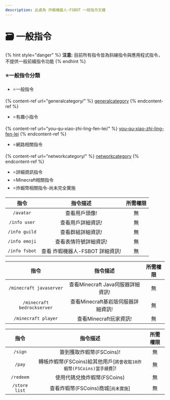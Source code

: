 ```yaml
---
description: 此處為 炸蝦機器人-FSBOT 一般指令文檔
---
```


# 🗃 一般指令

{% hint style="danger" %}
**注意:** 目前所有指令皆為斜線指令與應用程式指令，不提供一般前綴指令功能
{% endhint %}

### :star:一般指令分類

* :star:一般指令

{% content-ref url="generalcategory/" %}
[generalcategory](generalcategory/)
{% endcontent-ref %}

* :star:有趣小指令

{% content-ref url="you-qu-xiao-zhi-ling-fen-lei/" %}
[you-qu-xiao-zhi-ling-fen-lei](you-qu-xiao-zhi-ling-fen-lei/)
{% endcontent-ref %}

* :star:網路相關指令

{% content-ref url="networkcategory/" %}
[networkcategory](networkcategory/)
{% endcontent-ref %}

* :star:詳細資訊指令
* :star:Minecraft相關指令
* :star:炸蝦幣相關指令-尚未完全實施

|       指令      |         指令描述         | 所需權限 |
| :-----------: | :------------------: | :--: |
|   `/avatar`   |        查看用戶頭像!       |   無  |
|  `/info user` |       查看用戶詳細資訊!      |   無  |
| `/info guild` |       查看群組詳細資訊!      |   無  |
| `/info emoji` |      查看表情符號詳細資訊!     |   無  |
| `/info fsbot` | 查看 炸蝦機器人-FSBOT 詳細資訊! |   無  |

|             指令             |           指令描述           | 所需權限 |
| :------------------------: | :----------------------: | :--: |
|   `/minecraft javaserver`  | 查看Minecraft Java伺服器詳細資訊! |   無  |
| `/minecraft bedrockserver` |  查看Minecraft基岩版伺服器詳細資訊!  |   無  |
|     `/minecraft player`    |     查看Minecraft玩家資訊!     |   無  |

|       指令      |                       指令描述                      | 所需權限 |
| :-----------: | :---------------------------------------------: | :--: |
|    `/sign`    |                簽到獲取炸蝦幣(FSCoins)!                |   無  |
|     `/pay`    | 轉帳炸蝦幣(FSCoins)給其他用戶\[`將會收取10炸蝦幣(FSCoins)當手續費`]! |   無  |
|   `/redeem`   |                使用代碼兌換炸蝦幣(FSCoins)               |   無  |
| `/store list` |            查看炸蝦幣(FSCoins)商城\[`尚未實施`]            |   無  |

